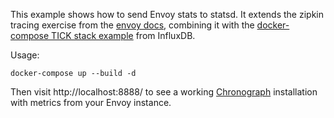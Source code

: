 This example shows how to send Envoy stats to statsd. It extends the zipkin tracing exercise from the
[envoy docs](https://www.envoyproxy.io/docs/envoy/latest/install/sandboxes/zipkin_tracing),
combining it with the
[docker-compose TICK stack example](https://github.com/influxdata/TICK-docker/)
from InfluxDB.

Usage:

`docker-compose up --build -d`

Then visit http://localhost:8888/ to see a
working
[Chronograph](https://www.influxdata.com/time-series-platform/chronograf/)
installation with metrics from your Envoy instance.
